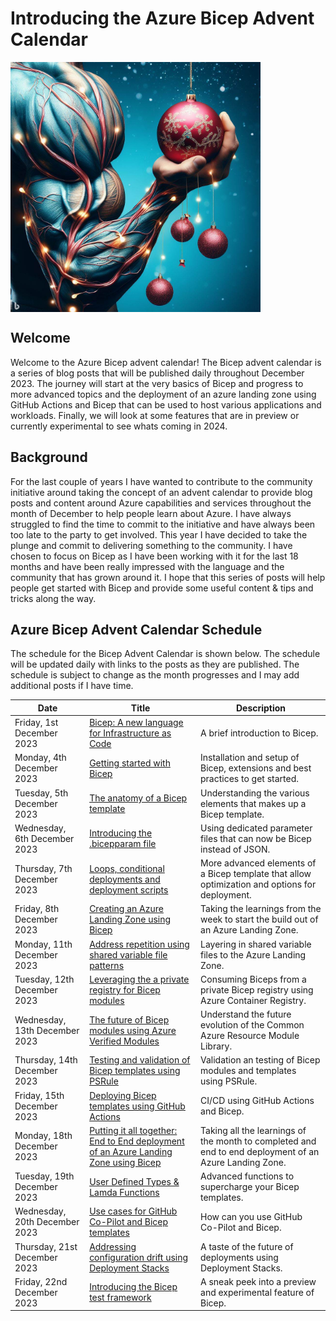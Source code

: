 # Introducing the Azure Bicep Advent Calendar

<div style="width: 400px; height: 400px; overflow: hidden;">
  <img src="../insight-bicep-advent-calendar/.images/../../blog/.images/edc0a9db-353c-49fb-9843-70bb375a3c62.jpg" alt="Bicep Advent Calendar" style="clip: rect(0px,60px,200px,0px);">
</div>

## Welcome

Welcome to the Azure Bicep advent calendar! The Bicep advent calendar is a series of blog posts that will be published daily throughout December 2023. The journey will start at the very basics of Bicep and progress to more advanced topics and the deployment of an azure landing zone using GitHub Actions and Bicep that can be used to host various applications and workloads. Finally, we will look at some features that are in preview or currently experimental to see whats coming in 2024.

## Background

For the last couple of years I have wanted to contribute to the community initiative around taking the concept of an advent calendar to provide blog posts and content around Azure capabilities and services throughout the month of December to help people learn about Azure. I have always struggled to find the time to commit to the initiative and have always been too late to the party to get involved. This year I have decided to take the plunge and commit to delivering something to the community. I have chosen to focus on Bicep as I have been working with it for the last 18 months and have been really impressed with the language and the community that has grown around it. I hope that this series of posts will help people get started with Bicep and provide some useful content & tips and tricks along the way.

## Azure Bicep Advent Calendar Schedule

The schedule for the Bicep Advent Calendar is shown below. The schedule will be updated daily with links to the posts as they are published. The schedule is subject to change as the month progresses and I may add additional posts if I have time.

| Date                          | Title                                                                                   | Description                                                                                            |
|-------------------------------|-----------------------------------------------------------------------------------------|--------------------------------------------------------------------------------------------------------|
| Friday, 1st December 2023     | [Bicep: A new language for Infrastructure as Code]()                                    | A brief introduction to Bicep.                                                                         |
| Monday, 4th December 2023     | [Getting started with Bicep]()                                                          | Installation and setup of Bicep, extensions and best practices to get started.                         |
| Tuesday, 5th December 2023    | [The anatomy of a Bicep template]()                                                     | Understanding the various elements that makes up a Bicep template.                                     |
| Wednesday, 6th December 2023  | [Introducing the .bicepparam file]()                                                    | Using dedicated parameter files that can now be Bicep instead of JSON.                                 |
| Thursday, 7th December 2023   | [Loops, conditional deployments and deployment scripts]()                               | More advanced elements of a Bicep template that allow optimization and options for deployment.         |
| Friday, 8th December 2023     | [Creating an Azure Landing Zone using Bicep]()                                          | Taking the learnings from the week to start the build out of an Azure Landing Zone.                    |
| Monday, 11th December 2023    | [Address repetition using shared variable file patterns]()                              | Layering in shared variable files to the Azure Landing Zone.                                           |
| Tuesday, 12th December 2023   | [Leveraging the a private registry for Bicep modules]()                                 | Consuming Biceps from a private Bicep registry using Azure Container Registry.                         |
| Wednesday, 13th December 2023 | [The future of Bicep modules using Azure Verified Modules]()                            | Understand the future evolution of the Common Azure Resource Module Library.                           |
| Thursday, 14th December 2023  | [Testing and validation of Bicep templates using PSRule]()                              | Validation an testing of Bicep modules and templates using PSRule.                                     |
| Friday, 15th December 2023    | [Deploying Bicep templates using GitHub Actions]()                                      | CI/CD using GitHub Actions and Bicep.                                                                  |
| Monday, 18th December 2023    | [Putting it all together: End to End deployment of an Azure Landing Zone using Bicep]() | Taking all the learnings of the month to completed and end to end deployment of an Azure Landing Zone. |
| Tuesday, 19th December 2023   | [User Defined Types & Lamda Functions]()                                                | Advanced functions to supercharge your Bicep templates.                                                |
| Wednesday, 20th December 2023 | [Use cases for GitHub Co-Pilot and Bicep templates]()                                   | How can you use GitHub Co-Pilot and Bicep.                                                             |
| Thursday, 21st December 2023  | [Addressing configuration drift using Deployment Stacks]()                              | A taste of the future of deployments using Deployment Stacks.                                          |
| Friday, 22nd December 2023    | [Introducing the Bicep test framework]()                                                | A sneak peek into a preview and experimental feature of Bicep.                                         |
